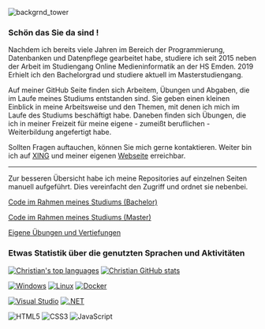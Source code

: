 ![backgrnd_tower](https://user-images.githubusercontent.com/32162305/178708403-5d86571a-e41c-4d8c-9ae2-b53d684c8125.jpg)

### Schön das Sie da sind !

Nachdem ich bereits viele Jahren im Bereich der Programmierung, Datenbanken und Datenpflege gearbeitet habe, studiere ich seit 2015 neben der Arbeit im Studiengang Online Medieninformatik an der HS Emden. 2019 Erhielt ich den Bachelorgrad und studiere aktuell im Masterstudiengang.

Auf meiner GitHub Seite finden sich Arbeitem, Übungen und Abgaben, die im Laufe meines Studiums entstanden sind. Sie geben einen kleinen Einblick in meine Arbeitsweise und den Themen, mit denen ich mich im Laufe des Studiums beschäftigt habe. Daneben finden sich Übungen, die ich in meiner Freizeit für meine eigene - zumeißt beruflichen - Weiterbildung angefertigt habe. 

Sollten Fragen auftauchen, können Sie mich gerne kontaktieren. Weiter bin ich auf [XING](https://www.xing.com/profile/Christian_Kitte/cv) und meiner eigenen [Webseite](https://wp.ckitte.de/) erreichbar.

---

Zur besseren Übersicht habe ich meine Repositories auf einzelnen Seiten manuell aufgeführt. Dies vereinfacht den Zugriff und ordnet sie nebenbei.

[Code im Rahmen meines Studiums (Bachelor)](https://github.com/ChristianKitte/ChristianKitte/blob/main/Bachelor-Modules.md)

[Code im Rahmen meines Studiums (Master)](https://github.com/ChristianKitte/ChristianKitte/blob/main/Master-Modules.md)

[Eigene Übungen und Vertiefungen](https://github.com/ChristianKitte/ChristianKitte/blob/main/Training.md)

### Etwas Statistik über die genutzten Sprachen und Aktivitäten

[![Christian's top languages](https://github-readme-stats.vercel.app/api/top-langs/?username=ChristianKitte&theme=aura&langs_count=10)](https://github.com/anuraghazra/github-readme-stats)
[![Christian GitHub stats](https://github-readme-stats.vercel.app/api?username=ChristianKitte&theme=aura)](https://github.com/anuraghazra/github-readme-stats)

[![Windows](https://badgen.net/badge/icon/windows?icon=windows&label)](https://microsoft.com/windows/)
[![Linux](https://svgshare.com/i/Zhy.svg)](https://svgshare.com/i/Zhy.svg)
[![Docker](https://badgen.net/badge/icon/docker?icon=docker&label)](https://https://docker.com/)

[![Visual Studio](https://badgen.net/badge/icon/visualstudio?icon=visualstudio&label)](https://visualstudio.microsoft.com)
[![.NET](https://img.shields.io/badge/--512BD4?logo=.net&logoColor=ffffff)](https://dotnet.microsoft.com/)

![HTML5](https://img.shields.io/badge/-HTML5-000000?style=flat&logo=html5&logoColor=ffffff&labelColor=E34F26)
![CSS3](https://img.shields.io/badge/-CSS3-000000?style=flat&logo=css3&logoColor=ffffff&labelColor=1572B6) 
![JavaScript](https://img.shields.io/badge/-JavaScript-000000?style=flat&logo=javascript)
